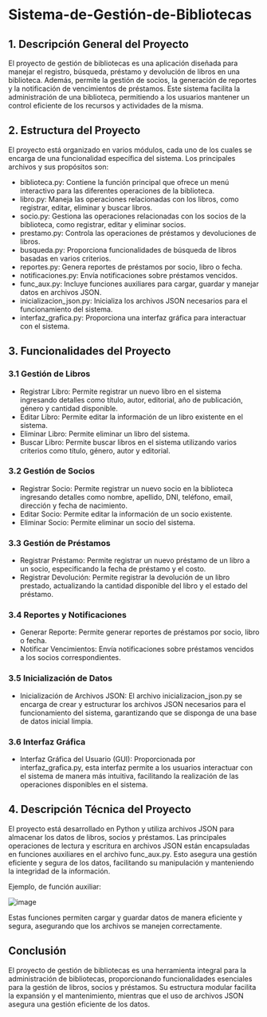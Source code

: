 # Sistema-de-Gestión-de-Bibliotecas

## 1. Descripción General del Proyecto
El proyecto de gestión de bibliotecas es una aplicación diseñada para manejar el registro, búsqueda, préstamo y devolución de libros en una biblioteca. Además, permite la gestión de socios, la generación de reportes y la notificación de vencimientos de préstamos. Este sistema facilita la administración de una biblioteca, permitiendo a los usuarios mantener un control eficiente de los recursos y actividades de la misma.

## 2. Estructura del Proyecto
El proyecto está organizado en varios módulos, cada uno de los cuales se encarga de una funcionalidad específica del sistema. Los principales archivos y sus propósitos son:

* biblioteca.py: Contiene la función principal que ofrece un menú interactivo para las diferentes operaciones de la biblioteca.
* libro.py: Maneja las operaciones relacionadas con los libros, como registrar, editar, eliminar y buscar libros.
* socio.py: Gestiona las operaciones relacionadas con los socios de la biblioteca, como registrar, editar y eliminar socios.
* prestamo.py: Controla las operaciones de préstamos y devoluciones de libros.
* busqueda.py: Proporciona funcionalidades de búsqueda de libros basadas en varios criterios.
* reportes.py: Genera reportes de préstamos por socio, libro o fecha.
* notificaciones.py: Envía notificaciones sobre préstamos vencidos.
* func_aux.py: Incluye funciones auxiliares para cargar, guardar y manejar datos en archivos JSON.
* inicializacion_json.py: Inicializa los archivos JSON necesarios para el funcionamiento del sistema.
* interfaz_grafica.py: Proporciona una interfaz gráfica para interactuar con el sistema.

## 3. Funcionalidades del Proyecto
### 3.1 Gestión de Libros
* Registrar Libro: Permite registrar un nuevo libro en el sistema ingresando detalles como título, autor, editorial, año de publicación, género y cantidad disponible.
* Editar Libro: Permite editar la información de un libro existente en el sistema.
* Eliminar Libro: Permite eliminar un libro del sistema.
* Buscar Libro: Permite buscar libros en el sistema utilizando varios criterios como título, género, autor y editorial.
### 3.2 Gestión de Socios
* Registrar Socio: Permite registrar un nuevo socio en la biblioteca ingresando detalles como nombre, apellido, DNI, teléfono, email, dirección y fecha de nacimiento.
* Editar Socio: Permite editar la información de un socio existente.
* Eliminar Socio: Permite eliminar un socio del sistema.
### 3.3 Gestión de Préstamos
* Registrar Préstamo: Permite registrar un nuevo préstamo de un libro a un socio, especificando la fecha de préstamo y el costo.
* Registrar Devolución: Permite registrar la devolución de un libro prestado, actualizando la cantidad disponible del libro y el estado del préstamo.
### 3.4 Reportes y Notificaciones
* Generar Reporte: Permite generar reportes de préstamos por socio, libro o fecha.
* Notificar Vencimientos: Envía notificaciones sobre préstamos vencidos a los socios correspondientes.
### 3.5 Inicialización de Datos
* Inicialización de Archivos JSON: El archivo inicializacion_json.py se encarga de crear y estructurar los archivos JSON necesarios para el funcionamiento del sistema, garantizando que se disponga de una base de datos inicial limpia.
### 3.6 Interfaz Gráfica
* Interfaz Gráfica del Usuario (GUI): Proporcionada por interfaz_grafica.py, esta interfaz permite a los usuarios interactuar con el sistema de manera más intuitiva, facilitando la realización de las operaciones disponibles en el sistema.
  
## 4. Descripción Técnica del Proyecto
El proyecto está desarrollado en Python y utiliza archivos JSON para almacenar los datos de libros, socios y préstamos. Las principales operaciones de lectura y escritura en archivos JSON están encapsuladas en funciones auxiliares en el archivo func_aux.py. Esto asegura una gestión eficiente y segura de los datos, facilitando su manipulación y manteniendo la integridad de la información.

Ejemplo, de función auxiliar:

![image](https://github.com/Gustaf02/Sistema-de-Gestion-de-Bibliotecas/assets/92409193/dba8ad21-070b-4324-b2bd-5fe262e55af5)

Estas funciones permiten cargar y guardar datos de manera eficiente y segura, asegurando que los archivos se manejen correctamente.

## Conclusión
El proyecto de gestión de bibliotecas es una herramienta integral para la administración de bibliotecas, proporcionando funcionalidades esenciales para la gestión de libros, socios y préstamos. Su estructura modular facilita la expansión y el mantenimiento, mientras que el uso de archivos JSON asegura una gestión eficiente de los datos.







